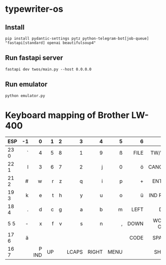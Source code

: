 # typewriter-os

## Install

`pip install pydantic-settings pytz python-telegram-bot[job-queue] "fastapi[standard] openai beautifulsoup4"`

## Run fastapi server

`fastapi dev twos/main.py --host 0.0.0.0`

## Run emulator

`python emulator.py`

# Keyboard mapping of Brother LW-400

| ESP  |  -1 |     0 |   1 |   2 |     3 |     4 |    5 |    6 |        7 |
| ---- | --: | ----: | --: | --: | ----: | ----: | ---: | ---: | -------: |
| 23 0 |   ` |     4 |   5 |   8 |     1 |     9 |    ß | FILE |    TW/WP |
| 22 1 |   l |     3 |   6 |   7 |     2 |     j |    0 |    ö |   CANCEL |
| 21 2 |   # |     w |   r |   z |     q |     i |    p |    + |    ENTER |
| 19 3 |   k |     e |   t |   h |     y |     u |    o |    ü |  IND REV |
| 18 4 |   . |     d |   c |   g |     a |     b |    m | LEFT |      DEL |
| 5 5  |   - |     x |   f |   v |     s |     n |    , | DOWN | WORD OUT |
| 17 6 |   ä |       |     |     |       |       |      | CODE |    SPACE |
| 16 7 |     | P IND |  UP |     | LCAPS | RIGHT | MENU |      |    SHIFT |
